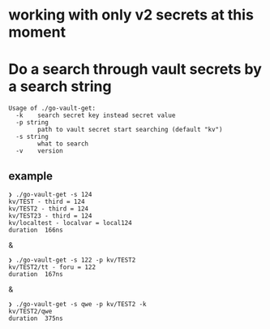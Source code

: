 # **working with only v2 secrets at this moment**
# Do a search through vault secrets by a search string
```
Usage of ./go-vault-get:
  -k	search secret key instead secret value
  -p string
    	path to vault secret start searching (default "kv")
  -s string
    	what to search
  -v	version
```

## example
```
❯ ./go-vault-get -s 124
kv/TEST - third = 124
kv/TEST2 - third = 124
kv/TEST23 - third = 124
kv/localtest - localvar = local124
duration  166ns
```
&
```
❯ ./go-vault-get -s 122 -p kv/TEST2
kv/TEST2/tt - foru = 122
duration  167ns
```
&
```
❯ ./go-vault-get -s qwe -p kv/TEST2 -k
kv/TEST2/qwe
duration  375ns
```